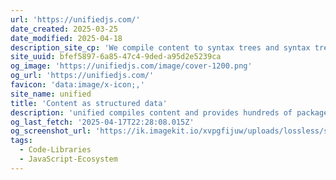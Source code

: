 ```yaml
---
url: 'https://unifiedjs.com/'
date_created: 2025-03-25
date_modified: 2025-04-18
description_site_cp: 'We compile content to syntax trees and syntax trees to content. We also provide hundreds of packages to work on the trees in between. You can build on the unified collective to make all kinds of interesting things.'
site_uuid: bfef5897-6a85-47c4-9ded-a95d2e5239ca
og_image: 'https://unifiedjs.com/image/cover-1200.png'
og_url: 'https://unifiedjs.com/'
favicon: 'data:image/x-icon;,'
site_name: unified
title: 'Content as structured data'
description: 'unified compiles content and provides hundreds of packages to work with content'
og_last_fetch: '2025-04-17T22:28:08.015Z'
og_screenshot_url: 'https://ik.imagekit.io/xvpgfijuw/uploads/lossless/screenshots/20250605_Unified.js_og_screenshot.jpeg'
tags:
  - Code-Libraries
  - JavaScript-Ecosystem
---
```



